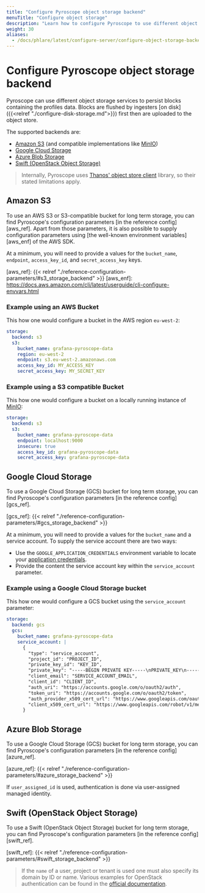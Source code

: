 ```yaml
---
title: "Configure Pyroscope object storage backend"
menuTitle: "Configure object storage"
description: "Learn how to configure Pyroscope to use different object storage backend implementations."
weight: 30
aliases:
  - /docs/phlare/latest/configure-server/configure-object-storage-backend/
---
```


# Configure Pyroscope object storage backend

Pyroscope can use different object storage services to persist blocks containing the profiles data.
Blocks are flushed by ingesters [on disk]({{<relref "./configure-disk-storage.md">}}) first then are uploaded to the object store.

The supported backends are:

- [Amazon S3](https://aws.amazon.com/s3/) (and compatible implementations like [MinIO](https://min.io/))
- [Google Cloud Storage](https://cloud.google.com/storage)
- [Azure Blob Storage](https://azure.microsoft.com/es-es/services/storage/blobs/)
- [Swift (OpenStack Object Storage)](https://wiki.openstack.org/wiki/Swift)

> Internally, Pyroscope uses [Thanos' object store client] library, so their stated limitations apply.

[Thanos' object store client]: https://github.com/thanos-io/objstore#supported-providers-clients

## Amazon S3

To use an AWS S3 or S3-compatible bucket for long term storage, you can find Pyroscope's configuration parameters [in the reference config][aws_ref]. Apart from those parameters, it is also possible to supply configuration  parameters using [the well-known environment variables][aws_enf] of the AWS SDK.

At a minimum, you will need to provide a values for the `bucket_name`, `endpoint`, `access_key_id`, and `secret_access_key` keys.

[aws_ref]: {{< relref "./reference-configuration-parameters/#s3_storage_backend" >}}
[aws_enf]: https://docs.aws.amazon.com/cli/latest/userguide/cli-configure-envvars.html

### Example using an AWS Bucket

This how one would configure a bucket in the AWS region `eu-west-2`:

```yaml
storage:
  backend: s3
  s3:
    bucket_name: grafana-pyroscope-data
    region: eu-west-2
    endpoint: s3.eu-west-2.amazonaws.com
    access_key_id: MY_ACCESS_KEY
    secret_access_key: MY_SECRET_KEY
```

### Example using a S3 compatible Bucket

This how one would configure a bucket on a locally running instance of [MinIO]:

```yaml
storage:
  backend: s3
  s3:
    bucket_name: grafana-pyroscope-data
    endpoint: localhost:9000
    insecure: true
    access_key_id: grafana-pyroscope-data
    secret_access_key: grafana-pyroscope-data
```

[MinIO]: https://min.io/docs/minio/container/index.html

## Google Cloud Storage

To use a Google Cloud Storage (GCS) bucket for long term storage, you can find Pyroscope's configuration parameters [in the reference config][gcs_ref].

[gcs_ref]: {{< relref "./reference-configuration-parameters/#gcs_storage_backend" >}}

At a minimum, you will need to provide a values for the `bucket_name` and a service account. To supply the service account there are two ways:

* Use the `GOOGLE_APPLICATION_CREDENTIALS` environment variable to locate your [application credentials](https://cloud.google.com/docs/authentication/production).
* Provide the content the service account key within the `service_account` parameter.

### Example using a Google Cloud Storage bucket

This how one would configure a GCS bucket using the `service_account` parameter:

```yaml
storage:
  backend: gcs
  gcs:
    bucket_name: grafana-pyroscope-data
    service_account: |
      {
        "type": "service_account",
        "project_id": "PROJECT_ID",
        "private_key_id": "KEY_ID",
        "private_key": "-----BEGIN PRIVATE KEY-----\nPRIVATE_KEY\n-----END PRIVATE KEY-----\n",
        "client_email": "SERVICE_ACCOUNT_EMAIL",
        "client_id": "CLIENT_ID",
        "auth_uri": "https://accounts.google.com/o/oauth2/auth",
        "token_uri": "https://accounts.google.com/o/oauth2/token",
        "auth_provider_x509_cert_url": "https://www.googleapis.com/oauth2/v1/certs",
        "client_x509_cert_url": "https://www.googleapis.com/robot/v1/metadata/x509/SERVICE_ACCOUNT_EMAIL"
      }
```

## Azure Blob Storage

To use a Google Cloud Storage (GCS) bucket for long term storage, you can find Pyroscope's configuration parameters [in the reference config][azure_ref].

[azure_ref]: {{< relref "./reference-configuration-parameters/#azure_storage_backend" >}}

If `user_assigned_id` is used, authentication is done via user-assigned managed identity.

[//TODO]: <> (Provide example with and without user-assigned managed identity)

## Swift (OpenStack Object Storage)

To use a Swift (OpenStack Object Storage) bucket for long term storage, you can find Pyroscope's configuration parameters [in the reference config][swift_ref].

[swift_ref]: {{< relref "./reference-configuration-parameters/#swift_storage_backend" >}}

>If the `name` of a user, project or tenant is used one must also specify its domain by ID or name. Various examples for OpenStack authentication can be found in the [official documentation](https://developer.openstack.org/api-ref/identity/v3/index.html?expanded=password-authentication-with-scoped-authorization-detail#password-authentication-with-unscoped-authorization).

[//TODO]: <> (Provide example)
